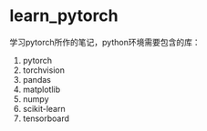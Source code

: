 # learn_pytorch

学习pytorch所作的笔记，python环境需要包含的库：

1. pytorch
2. torchvision
3. pandas
4. matplotlib
5. numpy
6. scikit-learn
7. tensorboard